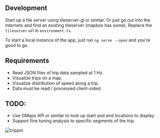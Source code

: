 ## Development

Start up a tile server using tileserver-gl or similar. Or just go out into the internets and find an existing tileserver (mapbox has some). Replace the `tileserver` url in `environment.ts`.

To start a local instance of the app, just run `ng serve --open` and you're good to go.

## Requirements

* Read JSON files of trip data sampled at 1 Hz.
* Visualize trips on a map.
* Visualize distribution of speed along a trip.
* Data must be read / processed client-sided.

## TODO:

* Use GMaps API or similar to look up start and end locations to display.
* Support fine tuning analysis to specific segments of the trip.

![trippin](http://memecrunch.com/meme/B4U5/man-you-trippin/image.jpg)
